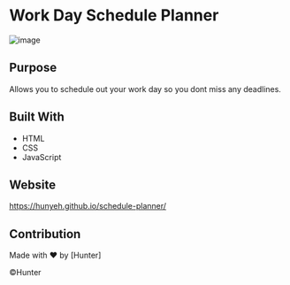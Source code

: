 # Work Day Schedule Planner
![image](https://user-images.githubusercontent.com/88465412/134838321-92882d56-93c2-4554-89e3-46d3abed3f6e.png)


## Purpose
Allows you to schedule out your work day so you dont miss any deadlines.

## Built With
* HTML
* CSS
* JavaScript

## Website
  https://hunyeh.github.io/schedule-planner/

## Contribution 
Made with ❤️ by [Hunter]

©️Hunter
